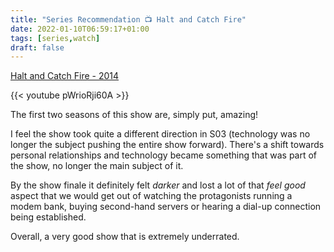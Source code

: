 ```yaml
---
title: "Series Recommendation 📺 Halt and Catch Fire"
date: 2022-01-10T06:59:17+01:00
tags: [series,watch]
draft: false
---
```


[Halt and Catch Fire - 2014](https://www.imdb.com/title/tt2543312/)

{{< youtube pWrioRji60A >}}

The first two seasons of this show are, simply put, amazing! 

I feel the show took quite a different direction in S03 (technology was no longer the subject pushing the entire show forward). There's a shift towards personal relationships and technology became something that was part of the show, no longer the main subject of it. 

By the show finale it definitely felt *darker* and lost a lot of that *feel good* aspect that we would get out of watching the protagonists running a modem bank, buying second-hand servers or hearing a dial-up connection being established. 

Overall, a very good show that is extremely underrated.